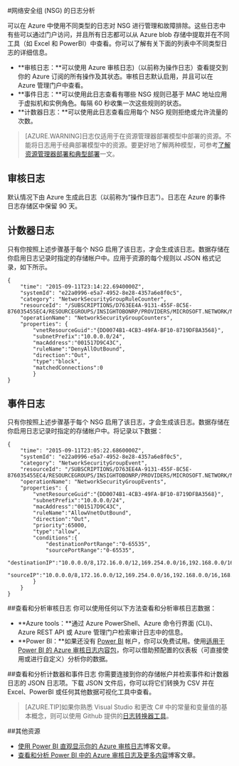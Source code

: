 <properties 
   pageTitle="监视 NSG 的操作、事件和计数器 | Windows Azure"
   description="了解如何对 NSG 启用计数器、事件和操作日志记录"
   services="virtual-network"
   documentationCenter="na"
   authors="telmosampaio"
   manager="carolz"
   editor="tysonn"
   tags="azure-resource-manager"
/>
<tags
	ms.service="virtual-network"
	ms.date="12/11/2015"
	wacn.date="01/14/2016"/>

#网络安全组 (NSG) 的日志分析

可以在 Azure 中使用不同类型的日志对 NSG 进行管理和故障排除。这些日志中有些可以通过门户访问，并且所有日志都可以从 Azure blob 存储中提取并在不同工具（如 Excel 和 PowerBI）中查看。你可以了解有关下面的列表中不同类型日志的详细信息。

- **审核日志：**可以使用 Azure 审核日志)（以前称为操作日志）查看提交到你的 Azure 订阅的所有操作及其状态。审核日志默认启用，并且可以在 Azure 管理门户中查看。
- **事件日志：**可以使用此日志查看有哪些 NSG 规则已基于 MAC 地址应用于虚拟机和实例角色。每隔 60 秒收集一次这些规则的状态。 
- **计数器日志：**可以使用此日志查看应用每个 NSG 规则拒绝或允许流量的次数。

>[AZURE.WARNING]日志仅适用于在资源管理器部署模型中部署的资源。不能将日志用于经典部署模型中的资源。要更好地了解两种模型，可参考[了解资源管理器部署和典型部署](/documentation/articles/resource-manager-deployment-model)一文。


## 审核日志
默认情况下由 Azure 生成此日志（以前称为“操作日志”）。日志在 Azure 的事件日志存储区中保留 90 天。

## 计数器日志
只有你按照上述步骤基于每个 NSG 启用了该日志，才会生成该日志。数据存储在你启用日志记录时指定的存储帐户中。应用于资源的每个规则以 JSON 格式记录，如下所示。

	{
		"time": "2015-09-11T23:14:22.6940000Z",
		"systemId": "e22a0996-e5a7-4952-8e28-4357a6e8f0c5",
		"category": "NetworkSecurityGroupRuleCounter",
		"resourceId": "/SUBSCRIPTIONS/D763EE4A-9131-455F-8C5E-876035455EC4/RESOURCEGROUPS/INSIGHTOBONRP/PROVIDERS/MICROSOFT.NETWORK/NETWORKSECURITYGROUPS/NSGINSIGHTOBONRP",
		"operationName": "NetworkSecurityGroupCounters",
		"properties": {
			"vnetResourceGuid":"{DD0074B1-4CB3-49FA-BF10-8719DFBA3568}",
			"subnetPrefix":"10.0.0.0/24",
			"macAddress":"001517D9C43C",
			"ruleName":"DenyAllOutBound",
			"direction":"Out",
			"type":"block",
			"matchedConnections":0
			}
	}

## 事件日志
只有你按照上述步骤基于每个 NSG 启用了该日志，才会生成该日志。数据存储在你启用日志记录时指定的存储帐户中。将记录以下数据：

	{
		"time": "2015-09-11T23:05:22.6860000Z",
		"systemId": "e22a0996-e5a7-4952-8e28-4357a6e8f0c5",
		"category": "NetworkSecurityGroupEvent",
		"resourceId": "/SUBSCRIPTIONS/D763EE4A-9131-455F-8C5E-876035455EC4/RESOURCEGROUPS/INSIGHTOBONRP/PROVIDERS/MICROSOFT.NETWORK/NETWORKSECURITYGROUPS/NSGINSIGHTOBONRP",
		"operationName": "NetworkSecurityGroupEvents",
		"properties": {
			"vnetResourceGuid":"{DD0074B1-4CB3-49FA-BF10-8719DFBA3568}",
			"subnetPrefix":"10.0.0.0/24",
			"macAddress":"001517D9C43C",
			"ruleName":"AllowVnetOutBound",
			"direction":"Out",
			"priority":65000,
			"type":"allow",
			"conditions":{
				"destinationPortRange":"0-65535",
				"sourcePortRange":"0-65535",
				"destinationIP":"10.0.0.0/8,172.16.0.0/12,169.254.0.0/16,192.168.0.0/16,168.63.129.16/32",
				"sourceIP":"10.0.0.0/8,172.16.0.0/12,169.254.0.0/16,192.168.0.0/16,168.63.129.16/32"
			}
		}
	}

##查看和分析审核日志
你可以使用任何以下方法查看和分析审核日志数据：

- **Azure tools：**通过 Azure PowerShell、Azure 命令行界面 (CLI)、Azure REST API 或 Azure 管理门户检索审计日志中的信息。
- **Power BI：**如果还没有 [Power BI](https://powerbi.microsoft.com/pricing) 帐户，你可以免费试用。使用[适用于 Power BI 的 Azure 审核日志内容包](https://support.powerbi.com/knowledgebase/articles/742695)，你可以借助预配置的仪表板（可直接使用或进行自定义）分析你的数据。

##查看和分析计数器和事件日志 
你需要连接到你的存储帐户并检索事件和计数器日志的 JSON 日志项。下载 JSON 文件后，你可以将它们转换为 CSV 并在 Excel、PowerBI 或任何其他数据可视化工具中查看。

>[AZURE.TIP]如果你熟悉 Visual Studio 和更改 C# 中的常量和变量值的基本概念，则可以使用 Github 提供的[日志转换器工具](https://github.com/Azure-Samples/networking-dotnet-log-converter)。

##其他资源

- [使用 Power BI 直观显示你的 Azure 审核日志](http://blogs.msdn.com/b/powerbi/archive/2015/09/30/monitor-azure-audit-logs-with-power-bi.aspx)博客文章。
- [查看和分析 Power BI 中的 Azure 审核日志及更多内容](https://azure.microsoft.com/blog/analyze-azure-audit-logs-in-powerbi-more/)博客文章。

<!---HONumber=79-->